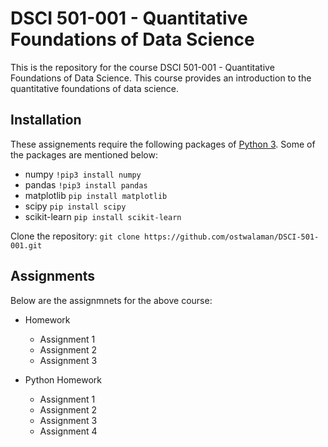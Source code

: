 # DSCI 501-001 - Quantitative Foundations of Data Science

This is the repository for the course DSCI 501-001 - Quantitative Foundations of Data Science.
This course provides an introduction to the quantitative foundations of data science.

## Installation

These assignements require the following packages of [Python 3](https://www.python.org/downloads/).
Some of the packages are mentioned below:

- numpy ```!pip3 install numpy```
- pandas ```!pip3 install pandas```
- matplotlib ```pip install matplotlib```
- scipy ```pip install scipy```
- scikit-learn ```pip install scikit-learn```

Clone the repository: ```git clone https://github.com/ostwalaman/DSCI-501-001.git```

## Assignments

Below are the assignmnets for the above course:

- Homework
  - Assignment 1
  - Assignment 2
  - Assignment 3

- Python Homework
  - Assignment 1
  - Assignment 2
  - Assignment 3
  - Assignment 4